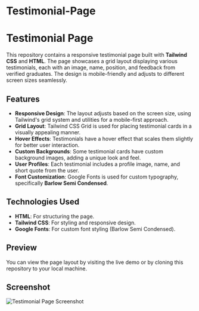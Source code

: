 # Testimonial-Page
# Testimonial Page

This repository contains a responsive testimonial page built with **Tailwind CSS** and **HTML**. The page showcases a grid layout displaying various testimonials, each with an image, name, position, and feedback from verified graduates. The design is mobile-friendly and adjusts to different screen sizes seamlessly.

## Features

- **Responsive Design**: The layout adjusts based on the screen size, using Tailwind's grid system and utilities for a mobile-first approach.
- **Grid Layout**: Tailwind CSS Grid is used for placing testimonial cards in a visually appealing manner.
- **Hover Effects**: Testimonials have a hover effect that scales them slightly for better user interaction.
- **Custom Backgrounds**: Some testimonial cards have custom background images, adding a unique look and feel.
- **User Profiles**: Each testimonial includes a profile image, name, and short quote from the user.
- **Font Customization**: Google Fonts is used for custom typography, specifically **Barlow Semi Condensed**.

## Technologies Used

- **HTML**: For structuring the page.
- **Tailwind CSS**: For styling and responsive design.
- **Google Fonts**: For custom font styling (Barlow Semi Condensed).

## Preview

You can view the page layout by visiting the live demo or by cloning this repository to your local machine.

## Screenshot

![Testimonial Page Screenshot](.png)
